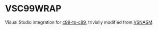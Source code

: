 # VSC99WRAP
Visual Studio integration for [c99-to-c89](https://github.com/libav/c99-to-c89), trivially modified from [VSNASM](https://github.com/ShiftMediaProject/VSNASM).
